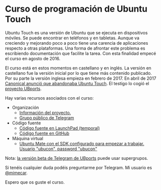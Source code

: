# Curso de programación de Ubuntu Touch

Ubuntu Touch es una versión de Ubuntu que se ejecuta en dispositivos móviles. Se puede encontrar en teléfonos y en tabletas. Aunque va creciendo y mejorando poco a poco tiene una carencia de aplicaciones respecto a otras plataformas. Una forma de afrontar este problema es escribiendo documentación que facilite la tarea. Con esta finalidad empecé el curso en agosto de 2016.

El curso está en estos momentos en castellano y en inglés. La versión en castellano fue la versión inicial por lo que tiene más contenido publicado. Por su parte la versión inglesa empieza en febrero de 2017. En abril de 2017 [Canonical anunció que abandonaba Ubuntu Touch](https://insights.ubuntu.com/2017/04/05/growing-ubuntu-for-cloud-and-iot-rather-than-phone-and-convergence/). El testigo lo cogió el [proyecto UBports](https://ubports.com/).

Hay varias recursos asociados con el curso:

* Organización
  * [Información del proyecto.](https://github.com/mimecar/ubuntu-touch-programming-course-gitbook/projects/1)
  * [Grupo público de Telegram](https://t.me/curso_ubuntu_touch)
* Código fuente
  * [Código fuente en LaunchPad \(temporal\)](https://launchpad.net/curso-ubuntu-phone-touch)
  * [Código fuente en GitHub](https://github.com/mimecar/ubuntu-touch-programming-course-src)
* Máquina virtual
  * [Ubuntu Mate con el SDK configurado para empezar a trabajar. Usuario "ubucon", password "ubucon"](https://goo.gl/HqUPvV)

Nota: [la versión beta de Telegram de UBports](https://github.com/ubports/telegram-app/releases/tag/v2.5.0) puede usar supergrupos.

Si tenéis cualquier duda podéis preguntarme por Telegram. Mi usuario es [@mimecar](http://t.me/mimecar).

Espero que os guste el curso.

